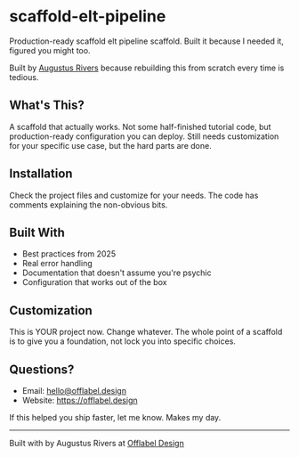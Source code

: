 # scaffold-elt-pipeline

Production-ready scaffold elt pipeline scaffold. Built it because I needed it, figured you might too.

Built by [Augustus Rivers](https://offlabel.design) because rebuilding this from scratch every time is tedious.

## What's This?

A scaffold that actually works. Not some half-finished tutorial code,
but production-ready configuration you can deploy. Still needs customization
for your specific use case, but the hard parts are done.

## Installation

Check the project files and customize for your needs. The code has comments
explaining the non-obvious bits.

## Built With

- Best practices from 2025
- Real error handling
- Documentation that doesn't assume you're psychic
- Configuration that works out of the box

## Customization

This is YOUR project now. Change whatever. The whole point of a scaffold
is to give you a foundation, not lock you into specific choices.

## Questions?

- Email: hello@offlabel.design
- Website: https://offlabel.design

If this helped you ship faster, let me know. Makes my day.

---

Built with  by Augustus Rivers at [Offlabel Design](https://offlabel.design)
